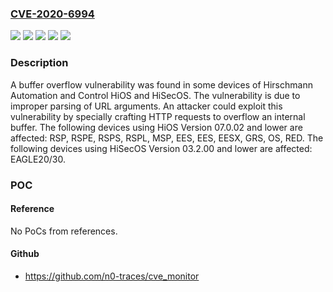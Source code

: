 ### [CVE-2020-6994](https://cve.mitre.org/cgi-bin/cvename.cgi?name=CVE-2020-6994)
![](https://img.shields.io/static/v1?label=Product&message=HiOS%20for%20the%20following%20devices%20RSP%2C%20RSPE%2C%20RSPS%2C%20RSPL%2C%20MSP%2C%20EES%2C%20EES%2C%20EESX%2C%20GRS%2C%20OS%2C%20RED&color=blue)
![](https://img.shields.io/static/v1?label=Product&message=HiSecOS%20for%20device%20EAGLE20%2F30&color=blue)
![](https://img.shields.io/static/v1?label=Version&message=03.2.00%20and%20lower%20&color=brightgreen)
![](https://img.shields.io/static/v1?label=Version&message=07.0.02%20and%20lower%20&color=brightgreen)
![](https://img.shields.io/static/v1?label=Vulnerability&message=BUFFER%20COPY%20WITHOUT%20CHECKING%20SIZE%20OF%20INPUT%20('CLASSIC%20BUFFER%20OVERFLOW')%20CWE-12&color=brightgreen)

### Description

A buffer overflow vulnerability was found in some devices of Hirschmann Automation and Control HiOS and HiSecOS. The vulnerability is due to improper parsing of URL arguments. An attacker could exploit this vulnerability by specially crafting HTTP requests to overflow an internal buffer. The following devices using HiOS Version 07.0.02 and lower are affected: RSP, RSPE, RSPS, RSPL, MSP, EES, EES, EESX, GRS, OS, RED. The following devices using HiSecOS Version 03.2.00 and lower are affected: EAGLE20/30.

### POC

#### Reference
No PoCs from references.

#### Github
- https://github.com/n0-traces/cve_monitor

